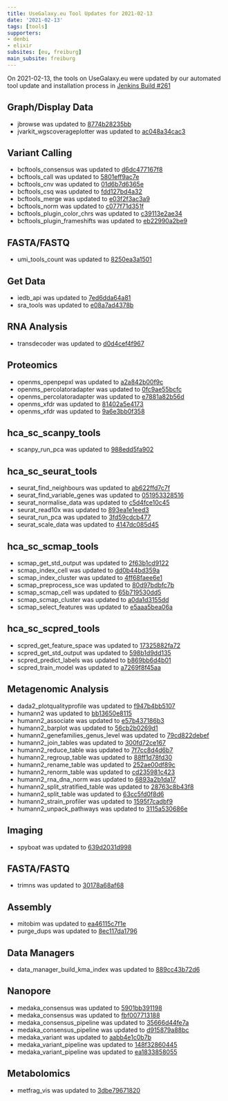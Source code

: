 ```yaml
---
title: UseGalaxy.eu Tool Updates for 2021-02-13
date: '2021-02-13'
tags: [tools]
supporters:
- denbi
- elixir
subsites: [eu, freiburg]
main_subsite: freiburg
---
```


On 2021-02-13, the tools on UseGalaxy.eu were updated by our automated tool update and installation process in [Jenkins Build #261](https://build.galaxyproject.eu/job/usegalaxy-eu/job/install-tools/#261/)

## Graph/Display Data

- jbrowse was updated to [8774b28235bb](https://toolshed.g2.bx.psu.edu/view/iuc/jbrowse/8774b28235bb)
- jvarkit_wgscoverageplotter was updated to [ac048a34cac3](https://toolshed.g2.bx.psu.edu/view/iuc/jvarkit_wgscoverageplotter/ac048a34cac3)

## Variant Calling

- bcftools_consensus was updated to [d6dc477167f8](https://toolshed.g2.bx.psu.edu/view/iuc/bcftools_consensus/d6dc477167f8)
- bcftools_call was updated to [5801eff9ac7e](https://toolshed.g2.bx.psu.edu/view/iuc/bcftools_call/5801eff9ac7e)
- bcftools_cnv was updated to [01d6b7d6365e](https://toolshed.g2.bx.psu.edu/view/iuc/bcftools_cnv/01d6b7d6365e)
- bcftools_csq was updated to [fdd127bd4a32](https://toolshed.g2.bx.psu.edu/view/iuc/bcftools_csq/fdd127bd4a32)
- bcftools_merge was updated to [e03f2f3ac3a9](https://toolshed.g2.bx.psu.edu/view/iuc/bcftools_merge/e03f2f3ac3a9)
- bcftools_norm was updated to [c077f71d351f](https://toolshed.g2.bx.psu.edu/view/iuc/bcftools_norm/c077f71d351f)
- bcftools_plugin_color_chrs was updated to [c39113e2ae34](https://toolshed.g2.bx.psu.edu/view/iuc/bcftools_plugin_color_chrs/c39113e2ae34)
- bcftools_plugin_frameshifts was updated to [eb22990a2be9](https://toolshed.g2.bx.psu.edu/view/iuc/bcftools_plugin_frameshifts/eb22990a2be9)

## FASTA/FASTQ

- umi_tools_count was updated to [8250ea3a1501](https://toolshed.g2.bx.psu.edu/view/iuc/umi_tools_count/8250ea3a1501)

## Get Data

- iedb_api was updated to [7ed6dda64a81](https://toolshed.g2.bx.psu.edu/view/iuc/iedb_api/7ed6dda64a81)
- sra_tools was updated to [e08a7ad4378b](https://toolshed.g2.bx.psu.edu/view/iuc/sra_tools/e08a7ad4378b)

## RNA Analysis

- transdecoder was updated to [d0d4cef4f967](https://toolshed.g2.bx.psu.edu/view/iuc/transdecoder/d0d4cef4f967)

## Proteomics

- openms_openpepxl was updated to [a2a842b00f9c](https://toolshed.g2.bx.psu.edu/view/galaxyp/openms_openpepxl/a2a842b00f9c)
- openms_percolatoradapter was updated to [0fc9ae55bcfc](https://toolshed.g2.bx.psu.edu/view/galaxyp/openms_percolatoradapter/0fc9ae55bcfc)
- openms_percolatoradapter was updated to [e7881a82b56d](https://toolshed.g2.bx.psu.edu/view/galaxyp/openms_percolatoradapter/e7881a82b56d)
- openms_xfdr was updated to [81402a5e4173](https://toolshed.g2.bx.psu.edu/view/galaxyp/openms_xfdr/81402a5e4173)
- openms_xfdr was updated to [9a6e3bb0f358](https://toolshed.g2.bx.psu.edu/view/galaxyp/openms_xfdr/9a6e3bb0f358)

## hca_sc_scanpy_tools

- scanpy_run_pca was updated to [988edd5fa902](https://toolshed.g2.bx.psu.edu/view/ebi-gxa/scanpy_run_pca/988edd5fa902)

## hca_sc_seurat_tools

- seurat_find_neighbours was updated to [ab622ffd7c7f](https://toolshed.g2.bx.psu.edu/view/ebi-gxa/seurat_find_neighbours/ab622ffd7c7f)
- seurat_find_variable_genes was updated to [051953328516](https://toolshed.g2.bx.psu.edu/view/ebi-gxa/seurat_find_variable_genes/051953328516)
- seurat_normalise_data was updated to [c5d4fce10c45](https://toolshed.g2.bx.psu.edu/view/ebi-gxa/seurat_normalise_data/c5d4fce10c45)
- seurat_read10x was updated to [893ea1e1eed3](https://toolshed.g2.bx.psu.edu/view/ebi-gxa/seurat_read10x/893ea1e1eed3)
- seurat_run_pca was updated to [3fd59cdcb477](https://toolshed.g2.bx.psu.edu/view/ebi-gxa/seurat_run_pca/3fd59cdcb477)
- seurat_scale_data was updated to [4147dc085d45](https://toolshed.g2.bx.psu.edu/view/ebi-gxa/seurat_scale_data/4147dc085d45)

## hca_sc_scmap_tools

- scmap_get_std_output was updated to [2f63b1cd9122](https://toolshed.g2.bx.psu.edu/view/ebi-gxa/scmap_get_std_output/2f63b1cd9122)
- scmap_index_cell was updated to [dd0b44bd359a](https://toolshed.g2.bx.psu.edu/view/ebi-gxa/scmap_index_cell/dd0b44bd359a)
- scmap_index_cluster was updated to [4ff68faee6e1](https://toolshed.g2.bx.psu.edu/view/ebi-gxa/scmap_index_cluster/4ff68faee6e1)
- scmap_preprocess_sce was updated to [80d97bdbfc7b](https://toolshed.g2.bx.psu.edu/view/ebi-gxa/scmap_preprocess_sce/80d97bdbfc7b)
- scmap_scmap_cell was updated to [65b719530dd5](https://toolshed.g2.bx.psu.edu/view/ebi-gxa/scmap_scmap_cell/65b719530dd5)
- scmap_scmap_cluster was updated to [a0da1d3155dd](https://toolshed.g2.bx.psu.edu/view/ebi-gxa/scmap_scmap_cluster/a0da1d3155dd)
- scmap_select_features was updated to [e5aaa5bea06a](https://toolshed.g2.bx.psu.edu/view/ebi-gxa/scmap_select_features/e5aaa5bea06a)

## hca_sc_scpred_tools

- scpred_get_feature_space was updated to [17325882fa72](https://toolshed.g2.bx.psu.edu/view/ebi-gxa/scpred_get_feature_space/17325882fa72)
- scpred_get_std_output was updated to [598b1d9dd135](https://toolshed.g2.bx.psu.edu/view/ebi-gxa/scpred_get_std_output/598b1d9dd135)
- scpred_predict_labels was updated to [b869bb6d4b01](https://toolshed.g2.bx.psu.edu/view/ebi-gxa/scpred_predict_labels/b869bb6d4b01)
- scpred_train_model was updated to [a7269f8f45aa](https://toolshed.g2.bx.psu.edu/view/ebi-gxa/scpred_train_model/a7269f8f45aa)

## Metagenomic Analysis

- dada2_plotqualityprofile was updated to [f947b4bb5107](https://toolshed.g2.bx.psu.edu/view/iuc/dada2_plotqualityprofile/f947b4bb5107)
- humann2 was updated to [bb13650e8115](https://toolshed.g2.bx.psu.edu/view/iuc/humann2/bb13650e8115)
- humann2_associate was updated to [e57b437186b3](https://toolshed.g2.bx.psu.edu/view/iuc/humann2_associate/e57b437186b3)
- humann2_barplot was updated to [56cb2b0269d1](https://toolshed.g2.bx.psu.edu/view/iuc/humann2_barplot/56cb2b0269d1)
- humann2_genefamilies_genus_level was updated to [79cd822debef](https://toolshed.g2.bx.psu.edu/view/iuc/humann2_genefamilies_genus_level/79cd822debef)
- humann2_join_tables was updated to [300fd72ce167](https://toolshed.g2.bx.psu.edu/view/iuc/humann2_join_tables/300fd72ce167)
- humann2_reduce_table was updated to [7f7cc8d4d6b7](https://toolshed.g2.bx.psu.edu/view/iuc/humann2_reduce_table/7f7cc8d4d6b7)
- humann2_regroup_table was updated to [88ff1d78fd30](https://toolshed.g2.bx.psu.edu/view/iuc/humann2_regroup_table/88ff1d78fd30)
- humann2_rename_table was updated to [252ae00df89c](https://toolshed.g2.bx.psu.edu/view/iuc/humann2_rename_table/252ae00df89c)
- humann2_renorm_table was updated to [cd235981c423](https://toolshed.g2.bx.psu.edu/view/iuc/humann2_renorm_table/cd235981c423)
- humann2_rna_dna_norm was updated to [6893a2b1da17](https://toolshed.g2.bx.psu.edu/view/iuc/humann2_rna_dna_norm/6893a2b1da17)
- humann2_split_stratified_table was updated to [28763c8b43f8](https://toolshed.g2.bx.psu.edu/view/iuc/humann2_split_stratified_table/28763c8b43f8)
- humann2_split_table was updated to [63cc5fd0f8d6](https://toolshed.g2.bx.psu.edu/view/iuc/humann2_split_table/63cc5fd0f8d6)
- humann2_strain_profiler was updated to [1595f7cadbf9](https://toolshed.g2.bx.psu.edu/view/iuc/humann2_strain_profiler/1595f7cadbf9)
- humann2_unpack_pathways was updated to [3115a530686e](https://toolshed.g2.bx.psu.edu/view/iuc/humann2_unpack_pathways/3115a530686e)

## Imaging

- spyboat was updated to [639d2031d998](https://toolshed.g2.bx.psu.edu/view/iuc/spyboat/639d2031d998)

## FASTA/FASTQ

- trimns was updated to [30178a68af68](https://toolshed.g2.bx.psu.edu/view/iuc/trimns/30178a68af68)

## Assembly

- mitobim was updated to [ea46115c7f1e](https://toolshed.g2.bx.psu.edu/view/iuc/mitobim/ea46115c7f1e)
- purge_dups was updated to [8ec117da1796](https://toolshed.g2.bx.psu.edu/view/iuc/purge_dups/8ec117da1796)

## Data Managers

- data_manager_build_kma_index was updated to [889cc43b72d6](https://toolshed.g2.bx.psu.edu/view/iuc/data_manager_build_kma_index/889cc43b72d6)

## Nanopore

- medaka_consensus was updated to [5901bb391198](https://toolshed.g2.bx.psu.edu/view/iuc/medaka_consensus/5901bb391198)
- medaka_consensus was updated to [fbf007713188](https://toolshed.g2.bx.psu.edu/view/iuc/medaka_consensus/fbf007713188)
- medaka_consensus_pipeline was updated to [35666d44fe7a](https://toolshed.g2.bx.psu.edu/view/iuc/medaka_consensus_pipeline/35666d44fe7a)
- medaka_consensus_pipeline was updated to [d915879a88bc](https://toolshed.g2.bx.psu.edu/view/iuc/medaka_consensus_pipeline/d915879a88bc)
- medaka_variant was updated to [aabb4e1c0b7b](https://toolshed.g2.bx.psu.edu/view/iuc/medaka_variant/aabb4e1c0b7b)
- medaka_variant_pipeline was updated to [148f32860445](https://toolshed.g2.bx.psu.edu/view/iuc/medaka_variant_pipeline/148f32860445)
- medaka_variant_pipeline was updated to [ea1833858055](https://toolshed.g2.bx.psu.edu/view/iuc/medaka_variant_pipeline/ea1833858055)


## Metabolomics

- metfrag_vis was updated to [3dbe79671820](https://toolshed.g2.bx.psu.edu/view/computational-metabolomics/metfrag_vis/3dbe79671820)


